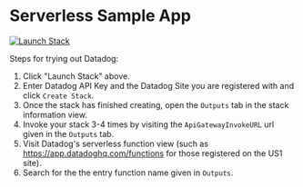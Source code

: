 # Serverless Sample App

[![Launch Stack](https://s3.amazonaws.com/cloudformation-examples/cloudformation-launch-stack.png)](https://console.aws.amazon.com/cloudformation/home#/stacks/create/review?stackName=datadog-serverless-sample-app&templateURL=https://datadog-cloudformation-template-sandbox.s3.amazonaws.com/aws/serverless-sample-app-staging/latest.yaml)

Steps for trying out Datadog:

1. Click "Launch Stack" above.
1. Enter Datadog API Key and the Datadog Site you are registered with and click `Create Stack`.
1. Once the stack has finished creating, open the `Outputs` tab in the stack information view.
1. Invoke your stack 3-4 times by visiting the `ApiGatewayInvokeURL` url given in the `Outputs` tab.
1. Visit Datadog's serverless function view (such as https://app.datadoghq.com/functions for those registered on the US1 site).
1. Search for the the entry function name given in `Outputs`.

